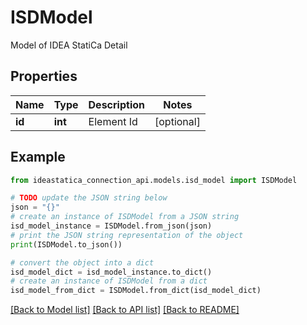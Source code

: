 # ISDModel

Model of IDEA StatiCa Detail

## Properties

Name | Type | Description | Notes
------------ | ------------- | ------------- | -------------
**id** | **int** | Element Id | [optional] 

## Example

```python
from ideastatica_connection_api.models.isd_model import ISDModel

# TODO update the JSON string below
json = "{}"
# create an instance of ISDModel from a JSON string
isd_model_instance = ISDModel.from_json(json)
# print the JSON string representation of the object
print(ISDModel.to_json())

# convert the object into a dict
isd_model_dict = isd_model_instance.to_dict()
# create an instance of ISDModel from a dict
isd_model_from_dict = ISDModel.from_dict(isd_model_dict)
```
[[Back to Model list]](../README.md#documentation-for-models) [[Back to API list]](../README.md#documentation-for-api-endpoints) [[Back to README]](../README.md)



